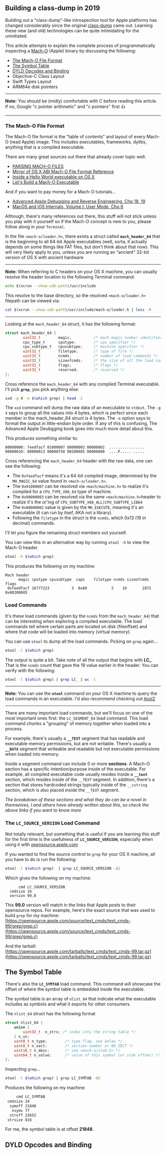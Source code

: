 ## Building a class-dump in 2019

Building out a "class-dump"-like introspection tool for Apple platforms has changed considerably since the original [class-dump](http://stevenygard.com/projects/class-dump/) came out. Learning these new (and old) technologies can be quite intimidating for the uninitiated. 

This article attempts to explain the complete process of programmatically inspecting a [Mach-O](https://en.wikipedia.org/wiki/Mach-O) (Apple) binary by discussing the following:

* [The Mach-O File Format](#the-mach-o-file-format)
* [The Symbol Table](#the-symbol-table)
* [DYLD Opcodes and Binding](#dyld-opcodes-and-binding)
* Objective-C Class Layout
* Swift Types Layout
* ARM64e disk pointers

---
**Note:** You should be (midly) comfortable with C before reading this article. If no, Google "c pointer arithmetic" and "c pointers" first 👍 

---

### The Mach-O File Format

The Mach-O file format is the "table of contents" and layout of every Mach-O (read Apple) image. This includes executables, frameworks, dylibs, anything that is a compiled executable.

There are many great sources out there that already cover topic well. 

* [PARSING MACH-O FILES](https://lowlevelbits.org/parsing-mach-o-files/)
* [Mirror of OS X ABI Mach-O File Format Reference](https://github.com/aidansteele/osx-abi-macho-file-format-reference)
* [Inside a Hello World executable on OS X](https://adrummond.net/posts/macho)
* [Let's Build a Mach-O Executable](https://www.mikeash.com/pyblog/friday-qa-2012-11-30-lets-build-a-mach-o-executable.html)

And if you want to pay money for a Mach-O tutorials...

* [Advanced Apple Debugging and Reverse Engineering, Chp 18, 19](https://store.raywenderlich.com/products/advanced-apple-debugging-and-reverse-engineering)
* [MacOS and iOS Internals, Volume I: User Mode, Chp 6](http://www.newosxbook.com/index.php)


Although, there's many references out there, this stuff will not stick unless you play with it yourself so if the Mach-O concept is new to you, please follow along in your `Terminal`.

In the file `<mach-o/loader.h>`, there exists a struct called **`mach_header_64`** that is the beginning to all 64-bit Apple executables (well, sorta, it actually depends on some things like FAT files, but don't think about that now). This will very likely apply to you, unless you are running an "ancient" 32-bit version of OS X with ancient hardware

---

**Note:** When referring to C headers on your OS X machine, you can usually resolve the header location to the following Terminal command:

```bash
echo $(xcrun --show-sdk-path)/usr/include
```

This resolve to the base directory, so the resolved `<mach-o/loader.h>` filepath can be viewed via:

```bash
cat $(xcrun --show-sdk-path)/usr/include/mach-o/loader.h | less -R
```

---

Looking at the `mach_header_64` struct, it has the following format:

```c
struct mach_header_64 {
        uint32_t        magic;          /* mach magic number identifier */
        cpu_type_t      cputype;        /* cpu specifier */
        cpu_subtype_t   cpusubtype;     /* machine specifier */
        uint32_t        filetype;       /* type of file */
        uint32_t        ncmds;          /* number of load commands */
        uint32_t        sizeofcmds;     /* the size of all the load commands */
        uint32_t        flags;          /* flags */
        uint32_t        reserved;       /* reserved */
};
```

Cross reference the `mach_header_64` with any compiled Terminal executable. I'll pick **`grep`**, you pick anything else:

```bash
xxd -g 4 -e $(which grep) | head -2
```
The `xxd` command will dump the raw data of an executable to `stdout`. The `-g 4` says to group all the values into 4 bytes, which is perfect since each member in the mach_header_64 struct is 4 bytes. The `-e` option says to format the output in little-endian byte order. If any of this is confusing, The Advanced Apple Deubgging book goes into much more detail about this. 

This produces something similar to:

```none
00000000: feedfacf 01000007 80000003 00000002  ................
00000010: 00000013 00000750 00200085 00000000  ....P..... .....
```
Cross referencing the `mach_header_64` header with the raw data, one can see the following:

* The `0xfeedfacf` means it's a 64-bit compiled image, determined by the `MH_MAGIC_64` value found in `<mach-o/loader.h>`.
* The `0x01000007` can be resolved via `<mach/machine.h>` to realize it's compiled for a `CPU_TYPE_X86_64` type of machine.
* The `0x80000003` can be resolved via the same `<mach/machine.h>`header to realize it's the or'ing of `CPU_SUBTYPE_X86_ALL|CPU_SUBTYPE_LIB64`
* The `0x00000002` value is given by the `MH_EXECUTE`, meaning it's an executable (it can run by itsef, AKA not a library).
* Following the `filetype` in the struct is the `ncmds`, which 0x13 (19 in decimal) commands.

I'll let you figure the remaining struct members out yourself.

You can view this in an alternative way by running `otool -h` to view the Mach-O header.

```bash
otool -h $(which grep)
```

This produces the following on my machine:

```none
Mach header
      magic cputype cpusubtype  caps    filetype ncmds sizeofcmds      flags
 0xfeedfacf 16777223          3  0x80           2    19       1872 0x00200085
```

### Load Commands

It's these load commands (given by the `ncmds` from the `mach_header_64`) that can be interesting when exploring a compiled executable. The load commands tell where certain parts are located on disk (fileoffset) and where that code will be loaded into memory (virtual memory).

You can use `otool` to dump all the load commands. Picking on `grep` again...

```bash
otool -l $(which grep) 
```

The output is quite a bit. Take note of all the output that begins with **LC_**. That is the `ncmds` count that gave the 19 value earlier in the header. You can verify with the following:

```bash
otool -l $(which grep) | grep LC_ | wc -l
```

---

**Note:** You can use the **`otool`** command on your OS X machine to query the load commands in an executable. I'd also recommend checking out [jtool2](http://www.newosxbook.com/tools/jtool2.tgz)  

---

There are *many* important load commands, but we'll focus on one of the most important ones first: the `LC_SEGMENT_64` load command. This load command chunks a "grouping" of memory together when loaded into a process. 

For example, there's usually a **`__TEXT`** segment that has readable and executable memory permissions, but are not writable. There's usually a **`__DATA`** segment that writeable and readable but not executable permissions when loaded into memory. 

Inside a segment command can include 0 or more **sections**. A Mach-O section has a specific intention/purpose inside of the executable. For example, all compiled executable code usually resides inside a **`__text`** section, which resides inside of the `__TEXT` segment. In addition, there's a section that stores hardcoded strings typically inside of the `__cstring` section, which is also placed inside the `__TEXT` segment.

*The breakdown of these sections and what they do can be a novel in themselves, I and others have already written about this, so check the above links if you want to know more*


### The `LC_SOURCE_VERSION` Load Command

Not totally relevant, but something that is useful if you are learning this stuff for the first time is the usefulness of **`LC_SOURCE_VERSION`**, especially when using it with [opensource.apple.com](https://opensource.apple.com)

If you wanted to find the source control to `grep` for your OS X machine, all you have to do is run the following:

```bash
otool -l $(which grep)  | grep LC_SOURCE_VERSION -A2
```

Which gives the following on my machine:

```none
      cmd LC_SOURCE_VERSION
  cmdsize 16
  version 99.0
```

This **99.0** version will match in the links that Apple posts to their opensource repos. For example, here's the exact source that was used to build `grep` for my machine:
[https://opensource.apple.com/source/text_cmds/text_cmds-99/grep/grep.c](https://opensource.apple.com/source/text_cmds/text_cmds-99/grep/grep.c)

And the tarball:
[https://opensource.apple.com/tarballs/text_cmds/text_cmds-99.tar.gz](https://opensource.apple.com/tarballs/text_cmds/text_cmds-99.tar.gz)



## The Symbol Table

There's also the **`LC_SYMTAB`** load command. This command will showcase the offset of where the symbol table is embedded inside the executable.

The symbol table is an array of `nlist_64` that indicate what the executable includes as symbols and what it exports for other consumers.

The `nlist_64` struct has the following format

```c
struct nlist_64 {
    union {
        uint32_t  n_strx; /* index into the string table */
    } n_un;
    uint8_t n_type;        /* type flag, see below */
    uint8_t n_sect;        /* section number or NO_SECT */
    uint16_t n_desc;       /* see <mach-o/stab.h> */
    uint64_t n_value;      /* value of this symbol (or stab offset) */
};
```

Inspecting `grep`...

```bash
otool -l $(which grep) | grep LC_SYMTAB -A5
```

Produces the following on my machine:

```bash
     cmd LC_SYMTAB
 cmdsize 24
  symoff 21848
   nsyms 77
  stroff 23652
 strsize 816
```

For me, the symbol table is at offset **21848**.

## DYLD Opcodes and Binding


<!-- 
You can use the [editor on GitHub](https://github.com/DerekSelander/dsdump/edit/master/docs/index.md) to maintain and preview the content for your website in Markdown files.

Whenever you commit to this repository, GitHub Pages will run [Jekyll](https://jekyllrb.com/) to rebuild the pages in your site, from the content in your Markdown files.

### Markdown

Markdown is a lightweight and easy-to-use syntax for styling your writing. It includes conventions for

```markdown
Syntax highlighted code block

# Header 1
## Header 2
### Header 3

- Bulleted
- List

1. Numbered
2. List

**Bold** and _Italic_ and `Code` text

[Link](url) and ![Image](src)
```

For more details see [GitHub Flavored Markdown](https://guides.github.com/features/mastering-markdown/).

### Jekyll Themes

Your Pages site will use the layout and styles from the Jekyll theme you have selected in your [repository settings](https://github.com/DerekSelander/dsdump/settings). The name of this theme is saved in the Jekyll `_config.yml` configuration file.

### Support or Contact

Having trouble with Pages? Check out our [documentation](https://help.github.com/categories/github-pages-basics/) or [contact support](https://github.com/contact) and we’ll help you sort it out.
 -->